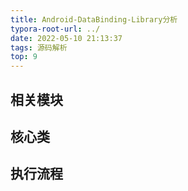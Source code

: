 ```yaml
---
title: Android-DataBinding-Library分析
typora-root-url: ../
date: 2022-05-10 21:13:37
tags: 源码解析
top: 9
---
```




## 相关模块

## 核心类



## 执行流程
